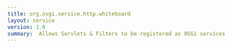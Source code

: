 ```yaml
---
title: org.osgi.service.http.whiteboard
layout: service
version: 1.0
summary:  Allows Servlets & Filters to be registered as OSGi services 
---
```


